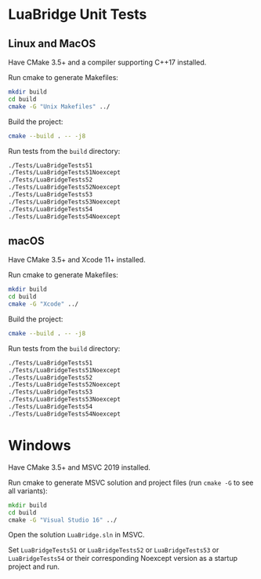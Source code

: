# LuaBridge Unit Tests

## Linux and MacOS

Have CMake 3.5+ and a compiler supporting C++17 installed.

Run cmake to generate Makefiles:

```sh
mkdir build
cd build
cmake -G "Unix Makefiles" ../
```

Build the project:

```sh
cmake --build . -- -j8
```

Run tests from the `build` directory:

```sh
./Tests/LuaBridgeTests51
./Tests/LuaBridgeTests51Noexcept
./Tests/LuaBridgeTests52
./Tests/LuaBridgeTests52Noexcept
./Tests/LuaBridgeTests53
./Tests/LuaBridgeTests53Noexcept
./Tests/LuaBridgeTests54
./Tests/LuaBridgeTests54Noexcept
```

## macOS

Have CMake 3.5+ and Xcode 11+ installed.

Run cmake to generate Makefiles:

```sh
mkdir build
cd build
cmake -G "Xcode" ../
```

Build the project:

```sh
cmake --build . -- -j8
```

Run tests from the `build` directory:

```sh
./Tests/LuaBridgeTests51
./Tests/LuaBridgeTests51Noexcept
./Tests/LuaBridgeTests52
./Tests/LuaBridgeTests52Noexcept
./Tests/LuaBridgeTests53
./Tests/LuaBridgeTests53Noexcept
./Tests/LuaBridgeTests54
./Tests/LuaBridgeTests54Noexcept
```

# Windows

Have CMake 3.5+ and MSVC 2019 installed.

Run cmake to generate MSVC solution and project files (run `cmake -G` to see all variants):

```cmd
mkdir build
cd build
cmake -G "Visual Studio 16" ../
```

Open the solution `LuaBridge.sln` in MSVC.

Set `LuaBridgeTests51` or `LuaBridgeTests52` or `LuaBridgeTests53` or `LuaBridgeTests54` or their corresponding Noexcept version
as a startup project and run.
